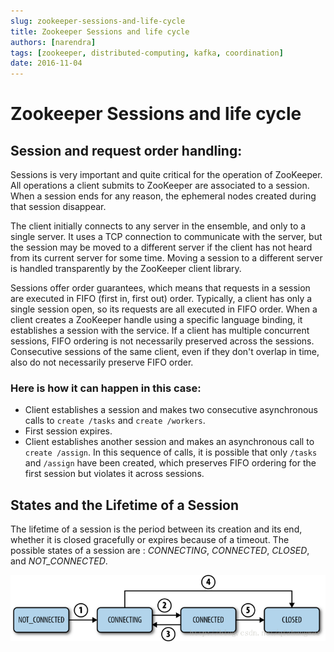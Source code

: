 ```yaml
---
slug: zookeeper-sessions-and-life-cycle
title: Zookeeper Sessions and life cycle
authors: [narendra]
tags: [zookeeper, distributed-computing, kafka, coordination]
date: 2016-11-04
---
```


# Zookeeper Sessions and life cycle

## Session and request order handling:

Sessions is very important and quite critical for the operation of ZooKeeper. All operations a client submits to ZooKeeper are associated to a session. When a session ends for any reason, the ephemeral nodes created during that session disappear.

The client initially connects to any server in the ensemble, and only to a single server. It uses a TCP connection to communicate with the server, but the session may be moved to a different server if the client has not heard from its current server for some time. Moving a session to a different server is handled transparently by the ZooKeeper client library.

<!-- truncate -->

Sessions offer order guarantees, which means that requests in a session are executed in FIFO (first in, first out) order. Typically, a client has only a single session open, so its requests are all executed in FIFO order. When a client creates a ZooKeeper handle using a specific language binding, it establishes a session with the service. If a client has multiple concurrent sessions, FIFO ordering is not necessarily preserved across the sessions. Consecutive sessions of the same client, even if they don't overlap in time, also do not necessarily preserve FIFO order.

### Here is how it can happen in this case:
- Client establishes a session and makes two consecutive asynchronous calls to `create /tasks` and `create /workers`.
- First session expires.
- Client establishes another session and makes an asynchronous call to `create /assign`.
In this sequence of calls, it is possible that only `/tasks` and `/assign` have been created, which preserves FIFO ordering for the first session but violates it across sessions.

## States and the Lifetime of a Session

The lifetime of a session is the period between its creation and its end, whether it is closed gracefully or expires because of a timeout. The possible states of a session are : *CONNECTING*, *CONNECTED*, *CLOSED*, and *NOT_CONNECTED*.

![states-and-the-Lifetime-of-a-Session](/img/states-and-the-Lifetime-of-a-Session.png)

